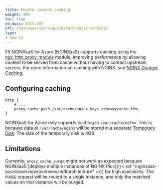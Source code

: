 ```yaml
---
title: Enable content caching
weight: 200
toc: true
nd-docs: DOCS-897
url: /nginxaas/azure/quickstart/basic-caching/
type:
- how-to
---
```


F5 NGINXaaS for Azure (NGINXaaS) supports caching using the [ngx_http_proxy_module](https://nginx.org/en/docs/http/ngx_http_proxy_module.html) module, improving performance by allowing content to be served from cache without having to contact upstream servers. For more information on caching with NGINX, see [NGINX Content Caching](https://docs.nginx.com/nginx/admin-guide/content-cache/content-caching/).

## Configuring caching
```nginx
http {
    # ...
    proxy_cache_path /var/cache/nginx keys_zone=mycache:10m;
}
```

NGINXaaS for Azure only supports caching to `/var/cache/nginx`. This is because data at `/var/cache/nginx` will be stored in a separate [Temporary Disk](https://docs.microsoft.com/en-us/azure/virtual-machines/managed-disks-overview#temporary-disk). The size of the temporary disk is 4GB.

## Limitations

Currently, `proxy_cache_purge` might not work as expected because NGINXaaS [deploys multiple instances of NGINX Plus]({{< ref "/nginxaas-azure/overview/overview.md#architecture" >}}) for high availability. The `PURGE` request will be routed to a single instance, and only the matched values on that instance will be purged.
